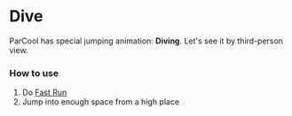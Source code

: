 # Dive

ParCool has special jumping animation: **Diving**. Let's see it by third-person view.

### How to use

1. Do [Fast Run](fast_run.md)
2. Jump into enough space from a high place